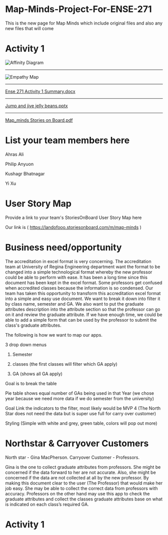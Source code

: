 # Map-Minds-Project-For-ENSE-271

This is the new page for Map Minds which include original files and also any new files that will come

# Activity 1 
![Affinity Diagram](https://user-images.githubusercontent.com/84090704/119781080-d21e5e00-be87-11eb-9647-fd149fd12ed6.PNG)
____________________________________________________________________________________________________________________________________________
![Empathy Map](https://user-images.githubusercontent.com/84090704/119781118-dea2b680-be87-11eb-80d8-4f7cdb9072f6.PNG)
____________________________________________________________________________________________________________________________________________
[Ense 271 Activity 1 Summary.docx](https://github.com/JumpLiveJellyBeans/Map-Minds-Project-For-ENSE-271/files/6551816/Ense.271.Activity.1.Summary.docx)
____________________________________________________________________________________________________________________________________________
[Jump and jive jelly beans.pptx](https://github.com/JumpLiveJellyBeans/Map-Minds-Project-For-ENSE-271/files/6551819/Jump.and.jive.jelly.beans.pptx)
____________________________________________________________________________________________________________________________________________
[Map_minds Stories on Board.pdf](https://github.com/JumpLiveJellyBeans/Map-Minds-Project-For-ENSE-271/files/6551829/Map_minds.Stories.on.Board.pdf)


# List your team members here

Ahras Ali 

Philip Anyuon

Kushagr Bhatnagar

Yi Xu

# User Story Map
Provide a link to your team's StoriesOnBoard User Story Map here

Our link is ( https://landofooo.storiesonboard.com/m/map-minds )

# Business need/opportunity
The accreditation in excel format is very concerning. The accreditation team at University of Regina Engineering department want the format to be changed into a simple technological format whereby the new professor could be able to perform with ease.  It has been a long time since this document has been kept in the excel format. Some professors get confused when accredited classes because the information is so condensed. Our team has taken this opportunity to transform this accreditation excel format into a simple and easy use document. We want to break it down into filter it by class name, semester and GA. We also want to put the graduate attributes description into the attribute section so that the professor can go on it and review the graduate attribute. If we have enough time, we could be able to add a simple form that can be used by the professor to submit the class's graduate attributes.

The following is how we want to map our apps.

3 drop down menus

1) Semester

2) classes (the first classes will filter which GA apply)

3) GA (shows all GA apply)

Goal is to break the table

Pie table shows equal number of GAs being used in that Year (we chose year because we need more data if we do semester from the university)

Goal Link the indicators to the filter, most likely would be MVP 4 (The North Star does not need the data but is super use full for carry over customer)

Styling (Simple with white and grey, green table, colors will pop out more)


# Northstar & Carryover Customers
North star - Gina MacPherson.
Carryover Customer - Professors.

Gina is the one to collect graduate attributes from professors. She might be concerned if the data forward to her are not accurate. Also, she might be concerned if the data are not collected at all by the new professor.  By making this document clear to the user (The Professor) that would make her job easy. She may be able to collect the correct data from professors with accuracy. Professors on the other hand may use this app to check the graduate attributes and collect the classes graduate attributes base on what is indicated on each class’s required GA.
# Activity 1 




